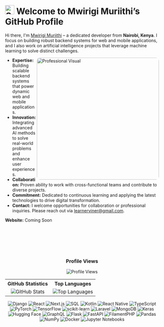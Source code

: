 <h1>
  <img src="https://emojis.slackmojis.com/emojis/images/1531849430/4246/blob-sunglasses.gif?1531849430" width="30" alt="Sunglasses Emoji"/>
  Welcome to Mwirigi Muriithi’s GitHub Profile
</h1>

<p>
  Hi there, I'm <a href="https://www.mwirigi.github.io/">Mwirigi Muriithi</a> – a dedicated developer from <strong>Nairobi, Kenya</strong>. I focus on building robust backend systems for web and mobile applications, and I also work on artificial intelligence projects that leverage machine learning to solve distinct challenges.
</p>


<p>
  <img align="right" width="400px" style="border-radius: 10px;" alt="Professional Visual" src="https://user-images.githubusercontent.com/74038190/229223263-cf2e4b07-2615-4f87-9c38-e37600f8381a.gif" />
</p>

<ul>
  <li><strong>Expertise:</strong> Building scalable backend systems that power dynamic web and mobile applications.</li>
  <li><strong>Innovation:</strong> Integrating advanced AI methods to solve real-world problems and enhance user experiences.</li>
  <li><strong>Collaboration:</strong> Proven ability to work with cross-functional teams and contribute to diverse projects.</li>
  <li><strong>Commitment:</strong> Dedicated to continuous learning and applying the latest technologies to drive digital transformation.</li>
  <li><strong>Contact:</strong> I welcome opportunities for collaboration or professional inquiries. Please reach out via <a href="mailto:learnerviner@gmail.com">learnerviner@gmail.com</a>.</li>
</ul>

<p>
  <strong>Website:</strong> Coming Soon
</p>

<p>&nbsp;</p>
<p>&nbsp;</p>
<p>&nbsp;</p>

<h3 align="center">Profile Views</h3>
<p align="center">
  <img src="https://profile-counter.glitch.me/mwirigi/count.svg" alt="Profile Views" />
</p>



<table align="center">
  <tr>
    <th align="center">GitHub Statistics</th>
    <th align="center">Top Languages</th>
  </tr>
  <tr>
    <td align="center">
      <img src="https://github-readme-stats.vercel.app/api?username=MwirigiMuriithi&show_icons=true&theme=dark&count_private=true" alt="GitHub Stats" />
    </td>
    <td align="center">
      <img src="https://github-readme-stats.vercel.app/api/top-langs/?username=MwirigiMuriithi&layout=compact&theme=dark&langs_count=10&hide=HTML,CSS&cache_seconds=0" alt="Top Languages" />
    </td>
  </tr>
</table>
<p align="center">
  <img src="https://img.shields.io/badge/-Django-black?style=flat-square&logo=django" alt="Django" />
  <img src="https://img.shields.io/badge/-React-black?style=flat-square&logo=react" alt="React" />
  <img src="https://img.shields.io/badge/-Next.js-black?style=flat-square&logo=nextdotjs" alt="Next.js" />
  <img src="https://img.shields.io/badge/-SQL-black?style=flat-square&logo=sqlite" alt="SQL" />
  <img src="https://img.shields.io/badge/-Kotlin-black?style=flat-square&logo=kotlin" alt="Kotlin" />
  <img src="https://img.shields.io/badge/-React%20Native-black?style=flat-square&logo=react" alt="React Native" />
   <img src="https://img.shields.io/badge/-TypeScript-black?style=flat-square&logo=typescript" alt="TypeScript" />
  <img src="https://img.shields.io/badge/-PyTorch-black?style=flat-square&logo=pytorch" alt="PyTorch" />
  <img src="https://img.shields.io/badge/-TensorFlow-black?style=flat-square&logo=tensorflow" alt="TensorFlow" />
  <img src="https://img.shields.io/badge/-scikit--learn-black?style=flat-square&logo=scikitlearn" alt="scikit-learn" />
  <img src="https://img.shields.io/badge/-Laravel-black?style=flat-square&logo=laravel" alt="Laravel" />
  <img src="https://img.shields.io/badge/-MongoDB-black?style=flat-square&logo=mongodb" alt="MongoDB" />
  <img src="https://img.shields.io/badge/-Keras-black?style=flat-square&logo=keras" alt="Keras" />
  <img src="https://img.shields.io/badge/-Hugging%20Face-black?style=flat-square&logo=huggingface" alt="Hugging Face" />
  <img src="https://img.shields.io/badge/-GraphQL-black?style=flat-square&logo=graphql" alt="GraphQL" />
  <img src="https://img.shields.io/badge/-Flask-black?style=flat-square&logo=flask" alt="Flask" />
  <img src="https://img.shields.io/badge/-FastAPI-black?style=flat-square&logo=fastapi" alt="FastAPI" />
  <img src="https://img.shields.io/badge/-FilamentPHP-black?style=flat-square&logo=filament" alt="FilamentPHP" />
  <img src="https://img.shields.io/badge/-Pandas-black?style=flat-square&logo=pandas" alt="Pandas" />
  <img src="https://img.shields.io/badge/-NumPy-black?style=flat-square&logo=numpy" alt="NumPy" />
  <img src="https://img.shields.io/badge/-Docker-black?style=flat-square&logo=docker" alt="Docker" />
  <img src="https://img.shields.io/badge/-Jupyter%20Notebooks-black?style=flat-square&logo=jupyter" alt="Jupyter Notebooks" />
</p>



